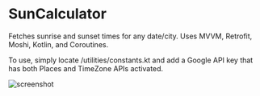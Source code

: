 # SunCalculator
Fetches sunrise and sunset times for any date/city. Uses MVVM, Retrofit, Moshi, Kotlin, and Coroutines.

To use, simply locate /utilities/constants.kt and add a Google API key that has both Places and TimeZone APIs activated.

![screenshot](https://i.imgur.com/TYQiuY9.png)

